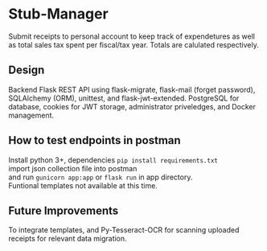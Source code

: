 # Stub-Manager

Submit receipts to personal account to keep track of expendetures as well as total sales tax spent per fiscal/tax year.
Totals are calulated respectively.

## Design

Backend Flask REST API using flask-migrate, flask-mail (forget password), SQLAlchemy (ORM), unittest, and flask-jwt-extended. PostgreSQL for database, cookies for JWT storage, administrator priveledges, and Docker management.

## How to test endpoints in postman
Install python 3+, dependencies `pip install requirements.txt`\
import json collection file into postman\
and run `gunicorn app:app` or `flask run` in app directory.\
Funtional templates not available at this time.

## Future Improvements

To integrate templates, and Py-Tesseract-OCR for scanning uploaded receipts for relevant data migration.
